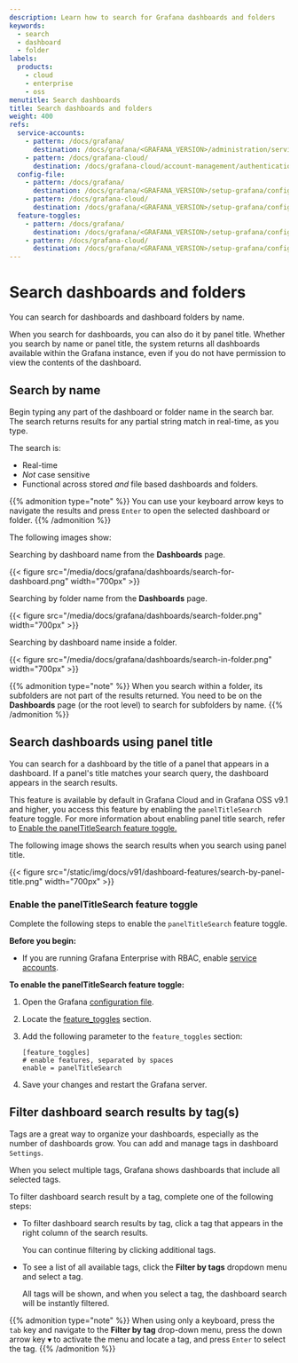 ```yaml
---
description: Learn how to search for Grafana dashboards and folders
keywords:
  - search
  - dashboard
  - folder
labels:
  products:
    - cloud
    - enterprise
    - oss
menutitle: Search dashboards
title: Search dashboards and folders
weight: 400
refs:
  service-accounts:
    - pattern: /docs/grafana/
      destination: /docs/grafana/<GRAFANA_VERSION>/administration/service-accounts/
    - pattern: /docs/grafana-cloud/
      destination: /docs/grafana-cloud/account-management/authentication-and-permissions/service-accounts/
  config-file:
    - pattern: /docs/grafana/
      destination: /docs/grafana/<GRAFANA_VERSION>/setup-grafana/configure-grafana/#configuration-file-location
    - pattern: /docs/grafana-cloud/
      destination: /docs/grafana/<GRAFANA_VERSION>/setup-grafana/configure-grafana/#configuration-file-location
  feature-toggles:
    - pattern: /docs/grafana/
      destination: /docs/grafana/<GRAFANA_VERSION>/setup-grafana/configure-grafana/#feature_toggles
    - pattern: /docs/grafana-cloud/
      destination: /docs/grafana/<GRAFANA_VERSION>/setup-grafana/configure-grafana/#feature_toggles
---
```


# Search dashboards and folders

You can search for dashboards and dashboard folders by name.

When you search for dashboards, you can also do it by panel title. Whether you search by name or panel title, the system returns all dashboards available within the Grafana instance, even if you do not have permission to view the contents of the dashboard.

## Search by name

Begin typing any part of the dashboard or folder name in the search bar. The search returns results for any partial string match in real-time, as you type.

The search is:

- Real-time
- _Not_ case sensitive
- Functional across stored _and_ file based dashboards and folders.

{{% admonition type="note" %}}
You can use your keyboard arrow keys to navigate the results and press `Enter` to open the selected dashboard or folder.
{{% /admonition %}}

The following images show:

Searching by dashboard name from the **Dashboards** page.

{{< figure src="/media/docs/grafana/dashboards/search-for-dashboard.png" width="700px" >}}

Searching by folder name from the **Dashboards** page.

{{< figure src="/media/docs/grafana/dashboards/search-folder.png" width="700px" >}}

Searching by dashboard name inside a folder.

{{< figure src="/media/docs/grafana/dashboards/search-in-folder.png" width="700px" >}}

{{% admonition type="note" %}}
When you search within a folder, its subfolders are not part of the results returned. You need to be on the **Dashboards** page (or the root level) to search for subfolders by name.
{{% /admonition %}}

## Search dashboards using panel title

You can search for a dashboard by the title of a panel that appears in a dashboard.
If a panel's title matches your search query, the dashboard appears in the search results.

This feature is available by default in Grafana Cloud and in Grafana OSS v9.1 and higher, you access this feature by enabling the `panelTitleSearch` feature toggle.
For more information about enabling panel title search, refer to [Enable the panelTitleSearch feature toggle.](#enable-the-paneltitlesearch-feature-toggle)

The following image shows the search results when you search using panel title.

{{< figure src="/static/img/docs/v91/dashboard-features/search-by-panel-title.png" width="700px" >}}

### Enable the panelTitleSearch feature toggle

Complete the following steps to enable the `panelTitleSearch` feature toggle.

**Before you begin:**

- If you are running Grafana Enterprise with RBAC, enable [service accounts](ref:service-accounts).

**To enable the panelTitleSearch feature toggle:**

1. Open the Grafana [configuration file](ref:config-file).

1. Locate the [feature_toggles](ref:feature-toggles) section.

1. Add the following parameter to the `feature_toggles` section:

   ```
   [feature_toggles]
   # enable features, separated by spaces
   enable = panelTitleSearch
   ```

1. Save your changes and restart the Grafana server.

## Filter dashboard search results by tag(s)

Tags are a great way to organize your dashboards, especially as the number of dashboards grow. You can add and manage tags in dashboard `Settings`.

When you select multiple tags, Grafana shows dashboards that include all selected tags.

To filter dashboard search result by a tag, complete one of the following steps:

- To filter dashboard search results by tag, click a tag that appears in the right column of the search results.

  You can continue filtering by clicking additional tags.

- To see a list of all available tags, click the **Filter by tags** dropdown menu and select a tag.

  All tags will be shown, and when you select a tag, the dashboard search will be instantly filtered.

{{% admonition type="note" %}}
When using only a keyboard, press the `tab` key and navigate to the **Filter by tag** drop-down menu, press the down arrow key `▼` to activate the menu and locate a tag, and press `Enter` to select the tag.
{{% /admonition %}}
